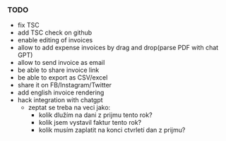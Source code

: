 ### TODO

- fix TSC
- add TSC check on github
- enable editing of invoices
- allow to add expense invoices by drag and drop(parse PDF with chat GPT)
- allow to send invoice as email
- be able to share invoice link
- be able to export as CSV/excel
- share it on FB/Instagram/Twitter
- add english invoice rendering
- hack integration with chatgpt
  - zeptat se treba na veci jako:
    - kolik dlužím na dani z prijmu tento rok?
    - kolik jsem vystavil faktur tento rok?
    - kolik musím zaplatit na konci ctvrletí dan z prijmu?
